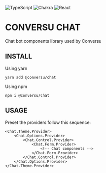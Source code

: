 ![TypeScript](https://img.shields.io/badge/typescript-%23007ACC.svg?style=for-the-badge&logo=typescript&logoColor=white)
![Chakra](https://img.shields.io/badge/chakra-%234ED1C5.svg?style=for-the-badge&logo=chakraui&logoColor=white)
![React](https://img.shields.io/badge/react-%2320232a.svg?style=for-the-badge&logo=react&logoColor=%2361DAFB)


# CONVERSU CHAT
Chat bot components library used by Conversu


## INSTALL

Using yarn

```base
yarn add @conversu/chat
```

Using npm 

```base
npm i @conversu/chat
```

## USAGE

Preset the providers follow this sequence:


```react
<Chat.Theme.Provider>
    <Chat.Options.Provider>
        <Chat.Control.Provider>
            <Chat.Form.Provider>
                <!-- Chat components -->
            </Chat.Form.Provider>
        </Chat.Control.Provider>
    </Chat.Options.Provider>
</Chat.Theme.Provider>
```

